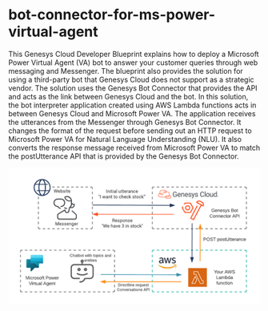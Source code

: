 # bot-connector-for-ms-power-virtual-agent

This Genesys Cloud Developer Blueprint explains how to deploy a Microsoft Power Virtual Agent (VA) bot to answer your customer queries through web messaging and Messenger. The blueprint also provides the solution for using a third-party bot that Genesys Cloud does not support as a strategic vendor. The solution uses the Genesys Bot Connector that provides the API and acts as the link between Genesys Cloud and the bot. In this solution, the bot interpreter application created using AWS Lambda functions acts in between Genesys Cloud and Microsoft Power VA. The application receives the utterances from the Messenger through Genesys Bot Connector. It changes the format of the request before sending out an HTTP request to Microsoft Power VA for Natural Language Understanding (NLU). It also converts the response message received from Microsoft Power VA to match the postUtterance API that is provided by the Genesys Bot Connector.

![Web Messaging with Genesys Bot Connector and Microsoft Power VA](blueprint/images/bot-wm-aws.png "Web Messaging with Genesys Bot Connector and Microsoft Power VA")

